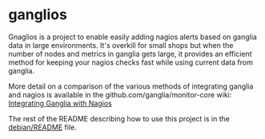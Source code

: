 ganglios
========

Gnaglios is a project to enable easily adding nagios alerts based on ganglia data in large environments. It's overkill for small shops but when the number of nodes and metrics in ganglia gets large, it provides an efficient method for keeping your nagios checks fast while using current data from ganglia.

More detail on a comparison of the various methods of integrating ganglia and nagios is available in the github.com/ganglia/monitor-core wiki: [Integrating Ganglia with Nagios](https://github.com/ganglia/monitor-core/wiki/Integrating-Ganglia-with-Nagios)

The rest of the README describing how to use this project is in the [debian/README](https://github.com/ganglia/ganglios/tree/master/debian/README) file.
